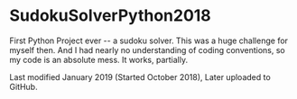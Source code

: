 # SudokuSolverPython2018

First Python Project ever -- a sudoku solver.
This was a huge challenge for myself then. And I had nearly no understanding of coding conventions, so my code is an absolute mess. It works, partially.

Last modified January 2019 (Started October 2018), Later uploaded to GitHub. 
